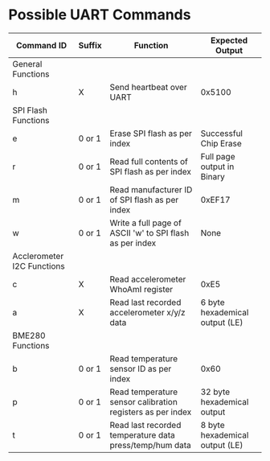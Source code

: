 # Possible UART Commands

| Command ID | Suffix | Function | Expected Output |
| -------- | ------- | ------- | ------- |
| General Functions| | | |
| h | X | Send heartbeat over UART | 0x5100 |
| SPI Flash Functions | | | |
| e | 0 or 1 | Erase SPI flash as per index | Successful Chip Erase |
| r | 0 or 1 | Read full contents of SPI flash as per index | Full page output in Binary |
| m | 0 or 1 | Read manufacturer ID of SPI flash as per index | 0xEF17 |
| w | 0 or 1 | Write a full page of ASCII 'w' to SPI flash as per index | None |
| Acclerometer I2C Functions | | | |
| c | X | Read accelerometer WhoAmI register | 0xE5 |
| a | X | Read last recorded accelerometer x/y/z data | 6 byte hexademical output (LE) |
| BME280 Functions | | | |
| b | 0 or 1 | Read temperature sensor ID as per index | 0x60 |
| p | 0 or 1 | Read temperature sensor calibration registers as per index | 32 byte hexademical output |
| t | 0 or 1 | Read last recorded temperature data press/temp/hum data | 8 byte hexademical output (LE) |